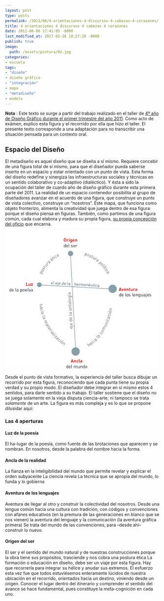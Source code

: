 ```yaml
---
layout: post
type: posts
permalink: /2011/06/4-orientaciones-4-discursos-4-cabezas-4-corazones/
title: 4 orientaciones 4 discursos 4 cabezas 4 corazones
date: 2011-06-06 17:41:05 -0000
last_modified_at: 2017-02-26 18:27:26 -0000
publish: true
image:
  path: /assets/pintura/02.jpg
categories:
- escuela
tags:
- "diseño"
- diseño gráfico
- "integración"
- mapa
- "metadiseño"
- modelo
---
```

**Nota** : Este texto se surge a partir del trabajo realizado en el taller de [4º año de Diseño Gráfico durante el primer trimestre del año 2011](http://wiki.ead.pucv.cl/index.php/4%C2%BA_DG_2011 "Documentación del taller en Casiopea"). Como acto de exámen, explico esta figura y el recorrido por ella que hizo el taller. El presente texto corresponde a una adaptación para no transcribir una situación pensada para un contexto oral.

## Espacio del Diseño

El metadiseño es aquel diseño que se diseña a sí mismo. Requiere concebir de una figura total de sí mismo, para que el diseñador pueda saberse inserto en un espacio y estar orientado con un punto de vista. Esta forma del diseño redefine y sinergiza las infraestructuras sociales y técnicas en un sentido colaborativo y co-adaptivo (dialéctico). Y ésta a sido la ocupación del taller de cuardo año de diseño gráfico durante esta primera parte del 2011. La realidad de un espacio contenedor posibilita al grupo de diseñadores avanzar en el acuerdo de una figura, que construye un punto de vista colectivo, construye un “nosotros”. Este mapa, que funciona como objeto fronterizo, alimenta la creatividad que juega dentro de esa figura: porque el diseño piensa en figuras. También, como partimos de una figura común, cada cual elabora y madura su propia figura, [su propia concepción del oficio](http://wiki.ead.pucv.cl/index.php/Modelos_Visuales_del_Dise%C3%B1o_%282011%29 "las figuras de todos") que encarna. 

![Mapa Cruz](/assets/uploads/2011/06/mapa-cruz.jpg)

Desde el punto de vista formativo, la experiencia del taller busca dibujar un recorrido por esta figura, reconociendo que cada punta tiene su propia verdad y su propio modo. El diseñador debe integrar en sí mismo estos 4 sentidos, para darle sentido a su trabajo. El taller sostiene que el diseño no se juega solamente en la vieja disputa ciencia-arte; ni tampoco se trata _solamente_ de un arte. La figura es más compleja y es lo que se propone dilusidar aquí:

### Las 4 aperturas

#### Luz de la poesía

El ha-lugar de la poesía, como fuente de las brotaciones que aparecen y se nombran. En nosotros, desde la palabra del nombre hacia la forma.

#### Ancla de la realidad

La fianza en la inteligibilidad del mundo que permite revelar y explicar el orden subyacente La ciencia revela La técnica que se apropia del mundo, lo funda y lo gobierna

#### Aventura de los lenguajes

Aventura de llegar al otro y construir la colectividad del nosotros. Desde una lengua común hacia una cultura con tradición, con códigos y convenciones con afanes educativos (en la premura de las generaciones en blanco que se nos vienen) la aventura del lenguaje y la comunicación (la aventura gráfica primera) Se trata del mundo de las convenciones, para –desde ahí– construir lo nuevo.

#### Origen del ser

El ser y el sentido del mundo natural y de nuestras construcciones porque la obra tiene sus propósitos, trasciende y nos cobra una postura ética La formación o educación en diseño, debe ser un viaje por esta figura. Hay que recorrerla para integrar su hélice y anudar sus extremos. El esfuerzo esta vez fue que todos estuviésemos enteramente lúcidos de nuestra ubicación en el recorrido, orientados hacia un destino, viniendo desde un origen. Conocer el lugar dentro del itinerario y comprender el sentido del avance se hace fundamental, pues constituye la meta-cognición en cada uno.
